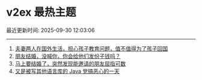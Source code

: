 # v2ex 最热主题

最近更新时间: 2025-09-30 12:03:06

--- 
1. [夫妻两人在国外生活，担心孩子教育问题，值不值得为了孩子回国](https://www.v2ex.com/t/1162760) 
2. [朋友结婚，没喊你，你会给他们发份子钱吗？](https://www.v2ex.com/t/1162778) 
3. [马上要结婚了，突然发现能邀请的朋友屈指可数](https://www.v2ex.com/t/1162785) 
4. [又是被写其他语言库的 Java 党搞恶心的一天](https://www.v2ex.com/t/1162789) 

